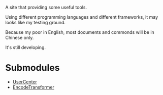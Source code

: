 A site that providing some useful tools.

Using different programming languages and different frameworks, it may looks like my testing ground.

Because my poor in English, most documents and commonds will be in Chinese only.

It's still developing.


# Submodules

* [UserCenter](https://github.com/SnowPhoenix0105/ToolSetUserCenter)
* [EncodeTransformer](https://github.com/SnowPhoenix0105/ToolSetEncodeTransformer)